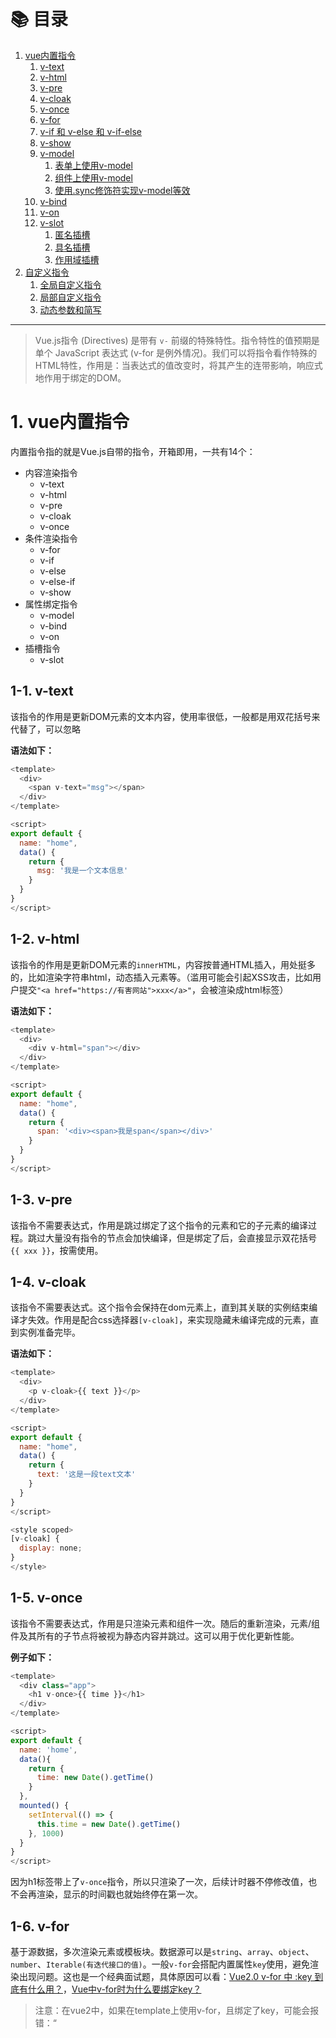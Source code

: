 # 📚 目录

1. [vue内置指令](#1-vue内置指令)
    1. [v-text](#1-1-v-text)
    2. [v-html](#1-2-v-html)
    3. [v-pre](#1-3-v-pre)
    4. [v-cloak](#1-4-v-cloak)
    5. [v-once](#1-5-v-once)
    6. [v-for](#1-6-v-for)
    7. [v-if 和 v-else 和 v-if-else](#1-7-v-if-和-v-else-和-v-if-else)
    8. [v-show](#1-8-v-show)
    9. [v-model](#1-9-v-model)
        1. [表单上使用v-model](#1-9-1-表单上使用v-model)
        2. [组件上使用v-model](#1-9-2-组件上使用v-model)
        3. [使用.sync修饰符实现v-model等效](#1-9-3-使用sync修饰符实现v-model等效)
    10. [v-bind](#1-10-v-bind)
    11. [v-on](#1-11-v-on)
    12. [v-slot](#1-12-v-slot)
        1. [匿名插槽](#1-12-1-匿名插槽)
        2. [具名插槽](#1-12-2-具名插槽)
        3. [作用域插槽](#1-12-3-作用域插槽)
2. [自定义指令](#2-自定义指令)
    1. [全局自定义指令](#2-1-全局自定义指令)
    2. [局部自定义指令](#2-2-局部自定义指令)
    3. [动态参数和简写](#2-3-动态参数和简写)
---

> Vue.js指令 (Directives) 是带有 `v-` 前缀的特殊特性。指令特性的值预期是单个 JavaScript 表达式 (v-for 是例外情况)。我们可以将指令看作特殊的HTML特性，作用是：当表达式的值改变时，将其产生的连带影响，响应式地作用于绑定的DOM。

# 1. vue内置指令

内置指令指的就是Vue.js自带的指令，开箱即用，一共有14个：

- 内容渲染指令
  - v-text
  - v-html
  - v-pre
  - v-cloak
  - v-once
- 条件渲染指令
  - v-for
  - v-if
  - v-else
  - v-else-if
  - v-show
- 属性绑定指令
  - v-model
  - v-bind
  - v-on
- 插槽指令
  - v-slot

## 1-1. v-text

该指令的作用是更新DOM元素的文本内容，使用率很低，一般都是用双花括号来代替了，可以忽略

**语法如下：**

```javascript
<template>
  <div>
    <span v-text="msg"></span>
  </div>
</template>

<script>
export default {
  name: "home",
  data() {
    return {
      msg: '我是一个文本信息'
    }
  }
}
</script>
```

## 1-2. v-html

该指令的作用是更新DOM元素的`innerHTML`，内容按普通HTML插入，用处挺多的，比如渲染字符串html，动态插入元素等。（滥用可能会引起XSS攻击，比如用户提交`"<a href="https://有害网站">xxx</a>"`，会被渲染成html标签）

**语法如下：**

```javascript
<template>
  <div>
    <div v-html="span"></div>
  </div>
</template>

<script>
export default {
  name: "home",
  data() {
    return {
      span: '<div><span>我是span</span></div>'
    }
  }
}
</script>
```

## 1-3. v-pre

该指令不需要表达式，作用是跳过绑定了这个指令的元素和它的子元素的编译过程。跳过大量没有指令的节点会加快编译，但是绑定了后，会直接显示双花括号`{{ xxx }}`，按需使用。

## 1-4. v-cloak

该指令不需要表达式。这个指令会保持在dom元素上，直到其关联的实例结束编译才失效。作用是配合css选择器`[v-cloak]`，来实现隐藏未编译完成的元素，直到实例准备完毕。

**语法如下：**

```javascript
<template>
  <div>
    <p v-cloak>{{ text }}</p>
  </div>
</template>

<script>
export default {
  name: "home",
  data() {
    return {
      text: '这是一段text文本'
    }
  }
}
</script>

<style scoped>
[v-cloak] {
  display: none;
}
</style>
```

## 1-5. v-once

该指令不需要表达式，作用是只渲染元素和组件一次。随后的重新渲染，元素/组件及其所有的子节点将被视为静态内容并跳过。这可以用于优化更新性能。

**例子如下：**

```javascript
<template>
  <div class="app">
    <h1 v-once>{{ time }}</h1>
  </div>
</template>

<script>
export default {
  name: 'home',
  data(){
    return {
      time: new Date().getTime()
    }
  },
  mounted() {
    setInterval(() => {
      this.time = new Date().getTime()
    }, 1000)
  }
}
</script>
```

因为h1标签带上了`v-once`指令，所以只渲染了一次，后续计时器不停修改值，也不会再渲染，显示的时间戳也就始终停在第一次。

## 1-6. v-for

基于源数据，多次渲染元素或模板块。数据源可以是`string`、`array`、`object`、`number`、`Iterable(有迭代接口的值)`。一般`v-for`会搭配内置属性`key`使用，避免渲染出现问题。这也是一个经典面试题，具体原因可以看：[Vue2.0 v-for 中 :key 到底有什么用？](https://www.zhihu.com/question/61064119)，[Vue中v-for时为什么要绑定key？](https://juejin.cn/post/6997792097084375054)

> 注意：在vue2中，如果在template上使用v-for，且绑定了key，可能会报错：“<template v-for>' cannot be keyed. Place the key on real elements instead”。此时，可以把key移到真实节点上，并且修改.eslintrc.js的配置，在rules的规则上添加：'vue/no-v-for-template-key': 'off'

**例子如下：**

```javascript
<template>
  <div class="app">
    <!-- 例1 -->
    <h1 v-for="(item, index) in obj" :key="index">{{item}}</h1>
    <!-- 例2 -->
    <h1 v-for="item in 10" :key="item">{{item}}</h1>
    <!-- 例3 -->
    <div v-for="item in arr" :key="item">
      <span>姓名：{{item.name}}</span>
      <span>年龄：{{item.age}}</span>
    </div>
  </div>
</template>

<script>
export default {
  name: 'home',
  data(){
    return {
      obj: {
        a: 100,
        b: 200,
        c: 300
      },
      arr: [
        { name: 'x', age: 10 },
        { name: 'xx', age: 11 },
        { name: 'xxx', age: 12 }
      ]
    }
  }
}
</script>
```

## 1-7. v-if 和 v-else 和 v-if-else

根据表达式之真假值来渲染元素。在切换时绑定该指令的元素/组件会被销毁并重建。如果是绑定在template标签上，将提出template的内容作为条件块。

> 注：在vue2中。当 v-if 和 v-for 一起使用时，v-for 的优先级比 v-if 高，而在vue3中则相反。

> 注：该指令可触发<transition>组件过渡效果

**例子如下：**

```javascript
<template>
  <div class="app">
    <h1 v-if="num < 2">num小于2</h1>
    <h2 v-else-if="num <= 5">num小于等于5</h2>
    <h3 v-else>num大于5</h3>
  </div>
</template>

<script>
export default {
  name: 'home',
  data(){
    return {
      num: Math.round(Math.random() * 10)
    }
  }
}
</script>
```

## 1-8. v-show

根据表达式之真假值，切换元素的`CSS display`属性，当值为false时，display为`none`。

> 该指令可触发<transition>组件过渡效果

**例子如下：**

```javascript
<template>
  <div class="app">
    <h1 v-show="num < 5">我是H1</h1>
  </div>
</template>

<script>
export default {
  name: 'home',
  data(){
    return {
      num: 0
    }
  },
  mounted() {
    setInterval(() => {
      this.num = Math.round(Math.random() * 10)
    }, 1000)
  }
}
</script>
```

## 1-9. v-model

在表单控件或者组件上创建双向绑定的值，本质上来说，它是一个语法糖，它负责监听用户的输入事件以更新数据，并对一些极端场景进行一些特殊处理。比如：`v-model="foo"`，等价于 `:value="foo"`加上`@input="foo = $event"`的便捷写法。

**在大部分情况下，以下两种写法是等价的：**

```javascript
<input v-model="name" />

<input :value="name" @input="name = $event" />
```

拥有以下修饰符：

- .lazy：取代 input 监听 change 事件
- .number：输入字符串转为有效的数字
- .trim：过滤首尾空格

### 1-9-1. 表单上使用v-model

```javascript
<template>
  <div class="app">
    <input type="text" v-model="text">
  </div>
</template>

<script>
export default {
  name: 'home',
  data(){
    return {
      text: ''
    }
  }
}
</script>
```

### 1-9-2. 组件上使用v-model

- 父组件

```javascript
<template>
  <div>
    <h1>{{ total }}</h1>
    <hello-world v-model="total" @input="handleInput" />
  </div>
</template>

<script>
import helloWorld from '@/components/HelloWorld'

export default {
  name:'home',
  components:{
    helloWorld
  },
  data(){return {
    total: 0
  }},
  methods: {
    handleInput(v) {
      this.total = v
    }
  }
}
</script>
```

- 子组件（子组件接收的props值字段必须是`value`）

```javascript
<template>
  <div class="app">
    <button @click="handleChange">增加</button>
  </div>
</template>

<script>
export default {
  name: 'holle',
  props: ['value'],
  methods: {
    handleChange() {
      this.$emit('input', this.value + 1)
    }
  }
}
</script>
```

### 1-9-3. 使用.sync修饰符实现v-model等效

- 父组件

```javascript
<template>
  <div>
    <h1>{{ total }}, {{ age }}</h1>
    <hello-world :a.sync="total" :b.sync="age" @input="handleInput" />
  </div>
</template>

<script>
import helloWorld from '@/components/HelloWorld'

export default {
  name:'home',
  components:{
    helloWorld
  },
  data(){return {
    total: 0,
    age: 0
  }},
  methods: {
    handleInput(v1, v2) {
      this.total = v1
      this.age = v2
    }
  }
}
</script>
```

- 子组件

```javascript
<template>
  <div class="app">
    <button @click="handleChange">增加</button>
  </div>
</template>

<script>
export default {
  name: 'holle',
  props: ['a', 'b'],
  methods: {
    handleChange() {
      this.$emit('input', this.a + 1, this.b + 2)
    }
  }
}
</script>
```

## 1-10. v-bind

动态的绑定一个或多个属性到组件上，可以绑定class、style等任意值。可以简写为`:`。拥有以下修饰符：

- .sync：语法糖，扩展成一个更新父组件绑定值的 v-on 侦听器
- .camel：kebab-case转camelCase
- .prop：作为一个DOM property绑定而不是作为attribute绑定，通过自定义属性存储变量，避免暴露数据。防止污染HTML结构

**例子：**

```javascript
<template>
  <div>
    <h1 :class="['aaa','bbb', num < 100 ? 'ccc':'ddd']"></h1>
    <h2 :style="mode"></h2>
    <input type="text" :value="msg">
    <img v-bind:src="imageSrc" />
  </div>
</template>

<script>
export default {
  name:'aaa',
  data(){
    return {
      num: 200,
      mode: {
        color: 'red',
        fontSize: '20px'
      },
      msg: '',
      imageSrc: 'https://www.baidu.com/xxx.png'
    }
  }
}
</script>
```

## 1-11. v-on

绑定事件监听器。事件类型由参数指定。可以简写为`@`。拥有以下修饰符：

- .stop：调用 event.stopPropagation()，阻止冒泡
- .prevent：调用 event.preventDefault()，阻止元素发生默认的行为
- .capture：添加事件侦听器时使用 capture 捕获模式
- .self：事件从侦听器绑定的元素本身触发时才触发回调
- .keyCode：当事件是从特定按键触发时，才触发回调（注：[keyCode的事件用法已经被废弃了并可能不会被最新的浏览器支持](https://v2.cn.vuejs.org/v2/guide/events.html#%E6%8C%89%E9%94%AE%E7%A0%81)）
- .native：监听组件根元素的原生事件
- .once：只触发一次回调
- .passive： 滚动事件的默认行为将会立即触发，而不是等到事件触发完再触发，提升移动端的性能

```javascript
<button v-on:click="add"></button>
// 动态事件
<button @[event]="change"></button>
// 事件对象
<button @click="add('hello', $event)"></button>
// 按键事件
<input @keyup.enter="onEnter" />
// 按键代码
<input @keyup.13="onEnter" />
```

## 1-12. v-slot

slot，也称插槽，是组件的一块HTML模版，这块模版由父组件提供。可以说是子组件暴露的一个让父组件传入自定义内容的接口，来实现内容分发。一般都写在`template`标签上，可以简写为`#`。

### 1-12-1. 匿名插槽

匿名插槽用`slot`标签来确定渲染的位置，里面可以放置父组件没传内容时的默认内容，一个组件里，匿名插槽只能有一个。`slot="default"`可以忽略不写。

- 父组件

```javascript
<template>
  <div>
    <aaaChildren></aaaChildren>

    <aaaChildren>
      <h1>我是父组件的内容</h1>
    </aaaChildren>
  </div>
</template>

<script>
import aaaChildren from './children/index.vue'

export default {
  name:'aaa',
  components:{
    aaaChildren
  }
}
</script>
```

- 子组件

```javascript
<template>
  <div class="aaa_children">
    <slot>
      <h1>我是默认内容</h1>
    </slot>
  </div>
</template>

<script>
  export default {
    name:'aaaChildren'
  }
</script>
```

### 1-12-2. 具名插槽

在`slot`标签上加入`name`属性，使得父级可以将内容插入对应的位置中。具名插槽可以有很多个，使用的时候需要带上名字做区分。

- 父组件

```javascript
<template>
  <div>
    <aaaChildren>
      <template #text>111</template>
      <template #footer>222</template>
    </aaaChildren>
  </div>
</template>

<script>
import aaaChildren from './children/index.vue'

export default {
  name:'aaa',
  components:{
    aaaChildren
  }
}
</script>
```

- 子组件

```javascript
<template>
	<div class="aaa_children">
		<slot name="text">
			<h1>我是text插槽</h1>
		</slot>
		<div>
			<slot name="footer">
				<h2>我是footer插槽</h2>
			</slot>
		</div>
	</div>
</template>

<script>
export default {
	name: 'aaaChildren'
}
</script>
```

### 1-12-3. 作用域插槽

作用域插槽，是在子组件的`slot`上绑定属性来将子组件的信息传给父组件使用，这些属性会被挂在父组件的slot-scope对象上。绑定插槽时用的key，就是父组件获取数据的对象名。如下例子，子组件定义了一个slot，名字为text，并且在slot上绑定了一个data属性，属性的值，就是子组件需要传递过去的值。当父组件使用子组件的text插槽时，通过text插槽获取到scope对象，scope对象上，就可以获取到子组件传递的值。

- 父组件

```javascript
<template>
  <div>
    <aaaChildren>
      <template #default="scope">
        <h1>{{ scope.info.age }}</h1>
      </template>
      <template #text="scope">
        <h2>{{ scope.data }}</h2>
      </template>
    </aaaChildren>
  </div>
</template>

<script>
import aaaChildren from './children/index.vue'

export default {
  name:'aaa',
  components:{
    aaaChildren
  }
}
</script>
```

- 子组件

```javascript
<template>
  <div class="aaa_children">
    <slot :info="user"></slot>
    <slot name="text" :data="name"></slot>
  </div>
</template>

<script>
  export default {
    name:'aaaChildren',
    props:[],
    components:{},
    data(){
      return {
        user: {
          age: 18,
          name: '小明'
        },
        name: '卡卡罗特'
      }
    }
  }
</script>
```

# 2. 自定义指令

自定义指令。是Vue暴露了自定义指令的API给我们，让我们除了使用内置指令外，我们还可以自己定义指令（比如：复制粘贴指令，图片懒加载指令，防抖指令等等），定义好后和内置指令的方式非常类似。它可以有全局的和局部的两种。指令也有自己的钩子函数，如下：

- bind：只调用一次，指令第一次绑定到元素时调用。在这里可以进行一次性的初始化设置
- inserted：被绑定元素插入父节点时调用 (仅保证父节点存在，但不一定已被插入文档中)
- update：所在组件的VNode更新时调用，但是可能发生在其子VNode更新之前。指令的值可能发生了改变，也可能没有。但是你可以通过比较更新前后的值来忽略不必要的模板更新
- componentUpdated：指令所在组件的 VNode 及其子 VNode 全部更新后调用
- unbind：只调用一次，指令与元素解绑时调用

以上钩子函数都有4个参数，如下：

- el：指令所绑定的元素，可以用来直接操作 DOM
- binding：一个对象，包含这些属性
  - name：指令名，不包括 v- 前缀
  - value：指令的绑定值，例如：v-bold="1 + 1" 中，绑定值为 2
  - oldValue：指令绑定的前一个值，仅在 update 和 componentUpdated 钩子中可用。无论值是否改变都可用
  - expression：字符串形式的指令表达式。例如 v-bold="1 + 1" 中，表达式为 "1 + 1"
  - arg：传给指令的参数，可选。例如 v-bold:foo 中，参数为 "foo"
  - modifiers：一个包含修饰符的对象。例如：v-bold.foo.bar 中，修饰符对象为 { foo: true, bar: true }
- vnode：Vue 编译生成的虚拟节点
- oldVnode：上一个虚拟节点，仅在 update 和 componentUpdated 钩子中可用

## 2-1. 全局自定义指令

通过`Vue`实例身上的`directive() API`注册一个全局自定义指令。例子如下：

- 首先在src文件夹下创建一个directive文件夹，里面创建一个index.js文件，写入以下代码

```javascript
/**
 * 安装指令
 * @param Vue vue实例
 */
export default function installDirective(Vue) {
  // 粗体指令
	Vue.directive('bold', {
    inserted(el) {
      el.style.fontWeight = 'bold'
    }
  })
}
```

- 然后在main.js里，引入`directive`，然后使用`Vue.use`安装指令

```javascript
import Vue from 'vue'
import App from './App.vue'
import initDirective from '@/directive'

Vue.use(initDirective)

new Vue({
  render: h => h(App),
}).$mount('#app')
```

- 使用如下：

```javascript
<template>
  <div v-bold>123</div>
</template>
```

## 2-2. 局部自定义指令

组件中也接受一个`directives`的选项，在组件中定义的自定义指令，就是局部自定义指令，其参数和全局指令一致。例子如下：

```javascript
<template>
	<div v-bold>123</div>
</template>

<script>
export default {
	name: 'aaaChildren',
	directives: {
		bold: {
			inserted: function (el) {
				el.style.fontWeight = 'bold'
			}
		}
	}
}
</script>
```

## 2-3. 动态参数和简写

指令的参数可以是动态，这样可以灵活运用，例子如下，可以动态修改高度的指令：

- 注册指令：

```javascript
/**
 * 安装指令
 * @param Vue vue实例
 */
export default function initDirective(Vue) {
  // 简写 在bind和update时触发相同行为
  Vue.directive('height', (el, binding) => {
    el.style.backgroundColor = 'skyblue'
    el.style.height = `${binding.value}px`
  })
}
```

- 使用指令：

```javascript
<template>
  <div>
    <button @click="addHeight">点击增高</button>
    <div v-height="h"></div>
  </div>
</template>

<script>
export default {
  name:'aaa',
  data(){
    return {
      h: 100
    }
  },
  methods: {
    addHeight() {
      this.h += 2
    }
  }
}
</script>
```
